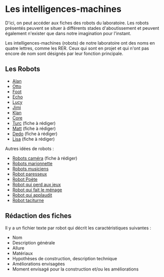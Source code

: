 Les intelligences-machines
==========================

D'ici, on peut accéder aux fiches des robots du laboratoire. Les robots présentés peuvent se situer à différents stades d'aboutissement et peuvent également n'exister que dans notre imagination pour l'instant.

Les intelligences-machines (robots) de notre laboratoire ont des noms en quatre lettres, comme les RER. Ceux qui sont en projet et qui n'ont pas encore de nom sont désignés par leur fonction principale.

Les Robots
----------

- [Alan](alan.md)
- [Otto](otto.md)
- [Foot](foot.md)
- [Echo](echo.md)
- [Lucy](lucy.md)
- [Jimi](jimi.md)
- [Klan](klan.md)
- [Core](core.md)
- [Turc](turc.md) (fiche à rédiger)
- [Matt](matt.md) (fiche à rédiger)
- [Dedo](dedo.md) (fiche à rédiger)
- [Lisa](lisa.md) (fiche à rédiger)

Autres idées de robots :

- [Robots caméra](#) (fiche à rédiger)
- [Robots marionnette](robots-marionnette.md)
- [Robots musiciens](robots-musiciens.md)
- [Robot paresseux](robot-paresseux.md)
- [Robot Poète](robot-poete.md)
- [Robot qui perd aux jeux](robot-qui-perd-aux-jeux.md)
- [Robot qui fait le ménage](robot-qui-fait-le-menage.md)
- [Robot qui applaudit](robot-qui-applaudit.md)
- [Robot taciturne](robot-taciturne.md)


Rédaction des fiches
---------------------

Il y a un fichier texte par robot qui décrit les caractéristiques suivantes :

- Nom 
- Description générale
- Allure
- Matériaux 
- Hypothèses de construction, description technique
- Améliorations envisagées
- Moment envisagé pour la construction et/ou les améliorations
